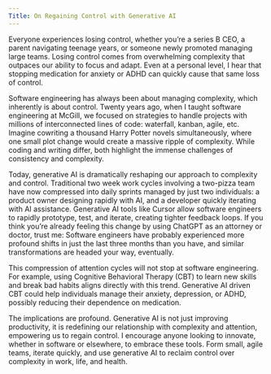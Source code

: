 ```yaml
---
Title: On Regaining Control with Generative AI
---
```


Everyone experiences losing control, whether you’re a series B CEO, a parent navigating teenage years, or someone newly promoted managing large teams. Losing control comes from overwhelming complexity that outpaces our ability to focus and adapt. Even at a personal level, I hear that stopping medication for anxiety or ADHD can quickly cause that same loss of control.

Software engineering has always been about managing complexity, which inherently is about control. Twenty years ago, when I taught software engineering at McGill, we focused on strategies to handle projects with millions of interconnected lines of code: waterfall, kanban, agile, etc. Imagine cowriting a thousand Harry Potter novels simultaneously, where one small plot change would create a massive ripple of complexity. While coding and writing differ, both highlight the immense challenges of consistency and complexity.

Today, generative AI is dramatically reshaping our approach to complexity and control. Traditional two week work cycles involving a two-pizza team have now compressed into daily sprints managed by just two individuals: a product owner designing rapidly with AI, and a developer quickly iterating with AI assistance. Generative AI tools like Cursor allow software engineers to rapidly prototype, test, and iterate, creating tighter feedback loops. If you think you’re already feeling this change by using ChatGPT as an attorney or doctor, trust me: Software engineers have probably experienced more profound shifts in just the last three months than you have, and similar transformations are headed your way, eventually.

This compression of attention cycles will not stop at software engineering. For example, using Cognitive Behavioral Therapy (CBT) to learn new skills and break bad habits aligns directly with this trend. Generative AI driven CBT could help individuals manage their anxiety, depression, or ADHD, possibly reducing their dependence on medication.

The implications are profound. Generative AI is not just improving productivity, it is redefining our relationship with complexity and attention, empowering us to regain control. I encourage anyone looking to innovate, whether in software or elsewhere, to embrace these tools. Form small, agile teams, iterate quickly, and use generative AI to reclaim control over complexity in work, life, and health.